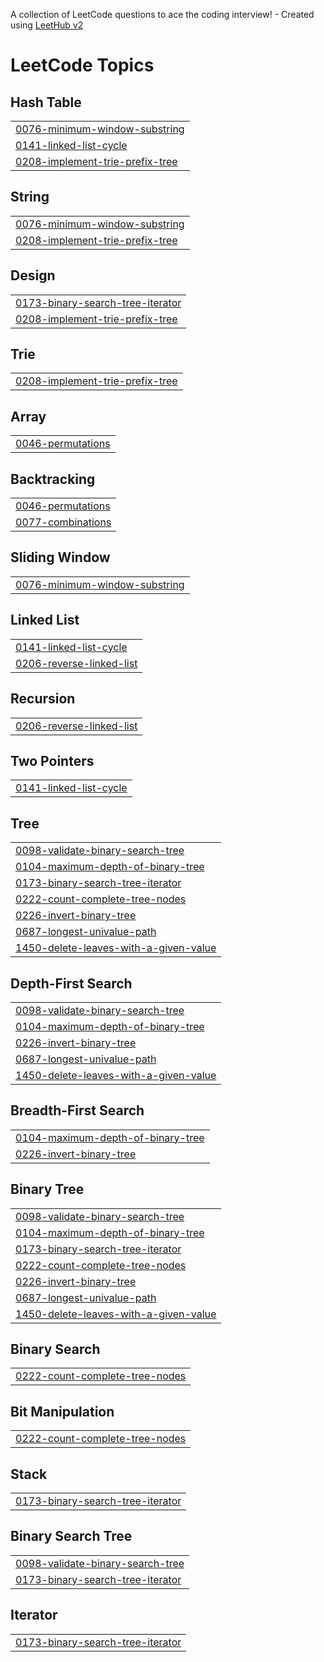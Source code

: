 A collection of LeetCode questions to ace the coding interview! - Created using [LeetHub v2](https://github.com/arunbhardwaj/LeetHub-2.0)
<!---LeetCode Topics Start-->
# LeetCode Topics
## Hash Table
|  |
| ------- |
| [0076-minimum-window-substring](https://github.com/pgcr71/dsa/tree/master/0076-minimum-window-substring) |
| [0141-linked-list-cycle](https://github.com/pgcr71/dsa/tree/master/0141-linked-list-cycle) |
| [0208-implement-trie-prefix-tree](https://github.com/pgcr71/dsa/tree/master/0208-implement-trie-prefix-tree) |
## String
|  |
| ------- |
| [0076-minimum-window-substring](https://github.com/pgcr71/dsa/tree/master/0076-minimum-window-substring) |
| [0208-implement-trie-prefix-tree](https://github.com/pgcr71/dsa/tree/master/0208-implement-trie-prefix-tree) |
## Design
|  |
| ------- |
| [0173-binary-search-tree-iterator](https://github.com/pgcr71/dsa/tree/master/0173-binary-search-tree-iterator) |
| [0208-implement-trie-prefix-tree](https://github.com/pgcr71/dsa/tree/master/0208-implement-trie-prefix-tree) |
## Trie
|  |
| ------- |
| [0208-implement-trie-prefix-tree](https://github.com/pgcr71/dsa/tree/master/0208-implement-trie-prefix-tree) |
## Array
|  |
| ------- |
| [0046-permutations](https://github.com/pgcr71/dsa/tree/master/0046-permutations) |
## Backtracking
|  |
| ------- |
| [0046-permutations](https://github.com/pgcr71/dsa/tree/master/0046-permutations) |
| [0077-combinations](https://github.com/pgcr71/dsa/tree/master/0077-combinations) |
## Sliding Window
|  |
| ------- |
| [0076-minimum-window-substring](https://github.com/pgcr71/dsa/tree/master/0076-minimum-window-substring) |
## Linked List
|  |
| ------- |
| [0141-linked-list-cycle](https://github.com/pgcr71/dsa/tree/master/0141-linked-list-cycle) |
| [0206-reverse-linked-list](https://github.com/pgcr71/dsa/tree/master/0206-reverse-linked-list) |
## Recursion
|  |
| ------- |
| [0206-reverse-linked-list](https://github.com/pgcr71/dsa/tree/master/0206-reverse-linked-list) |
## Two Pointers
|  |
| ------- |
| [0141-linked-list-cycle](https://github.com/pgcr71/dsa/tree/master/0141-linked-list-cycle) |
## Tree
|  |
| ------- |
| [0098-validate-binary-search-tree](https://github.com/pgcr71/dsa/tree/master/0098-validate-binary-search-tree) |
| [0104-maximum-depth-of-binary-tree](https://github.com/pgcr71/dsa/tree/master/0104-maximum-depth-of-binary-tree) |
| [0173-binary-search-tree-iterator](https://github.com/pgcr71/dsa/tree/master/0173-binary-search-tree-iterator) |
| [0222-count-complete-tree-nodes](https://github.com/pgcr71/dsa/tree/master/0222-count-complete-tree-nodes) |
| [0226-invert-binary-tree](https://github.com/pgcr71/dsa/tree/master/0226-invert-binary-tree) |
| [0687-longest-univalue-path](https://github.com/pgcr71/dsa/tree/master/0687-longest-univalue-path) |
| [1450-delete-leaves-with-a-given-value](https://github.com/pgcr71/dsa/tree/master/1450-delete-leaves-with-a-given-value) |
## Depth-First Search
|  |
| ------- |
| [0098-validate-binary-search-tree](https://github.com/pgcr71/dsa/tree/master/0098-validate-binary-search-tree) |
| [0104-maximum-depth-of-binary-tree](https://github.com/pgcr71/dsa/tree/master/0104-maximum-depth-of-binary-tree) |
| [0226-invert-binary-tree](https://github.com/pgcr71/dsa/tree/master/0226-invert-binary-tree) |
| [0687-longest-univalue-path](https://github.com/pgcr71/dsa/tree/master/0687-longest-univalue-path) |
| [1450-delete-leaves-with-a-given-value](https://github.com/pgcr71/dsa/tree/master/1450-delete-leaves-with-a-given-value) |
## Breadth-First Search
|  |
| ------- |
| [0104-maximum-depth-of-binary-tree](https://github.com/pgcr71/dsa/tree/master/0104-maximum-depth-of-binary-tree) |
| [0226-invert-binary-tree](https://github.com/pgcr71/dsa/tree/master/0226-invert-binary-tree) |
## Binary Tree
|  |
| ------- |
| [0098-validate-binary-search-tree](https://github.com/pgcr71/dsa/tree/master/0098-validate-binary-search-tree) |
| [0104-maximum-depth-of-binary-tree](https://github.com/pgcr71/dsa/tree/master/0104-maximum-depth-of-binary-tree) |
| [0173-binary-search-tree-iterator](https://github.com/pgcr71/dsa/tree/master/0173-binary-search-tree-iterator) |
| [0222-count-complete-tree-nodes](https://github.com/pgcr71/dsa/tree/master/0222-count-complete-tree-nodes) |
| [0226-invert-binary-tree](https://github.com/pgcr71/dsa/tree/master/0226-invert-binary-tree) |
| [0687-longest-univalue-path](https://github.com/pgcr71/dsa/tree/master/0687-longest-univalue-path) |
| [1450-delete-leaves-with-a-given-value](https://github.com/pgcr71/dsa/tree/master/1450-delete-leaves-with-a-given-value) |
## Binary Search
|  |
| ------- |
| [0222-count-complete-tree-nodes](https://github.com/pgcr71/dsa/tree/master/0222-count-complete-tree-nodes) |
## Bit Manipulation
|  |
| ------- |
| [0222-count-complete-tree-nodes](https://github.com/pgcr71/dsa/tree/master/0222-count-complete-tree-nodes) |
## Stack
|  |
| ------- |
| [0173-binary-search-tree-iterator](https://github.com/pgcr71/dsa/tree/master/0173-binary-search-tree-iterator) |
## Binary Search Tree
|  |
| ------- |
| [0098-validate-binary-search-tree](https://github.com/pgcr71/dsa/tree/master/0098-validate-binary-search-tree) |
| [0173-binary-search-tree-iterator](https://github.com/pgcr71/dsa/tree/master/0173-binary-search-tree-iterator) |
## Iterator
|  |
| ------- |
| [0173-binary-search-tree-iterator](https://github.com/pgcr71/dsa/tree/master/0173-binary-search-tree-iterator) |
<!---LeetCode Topics End-->